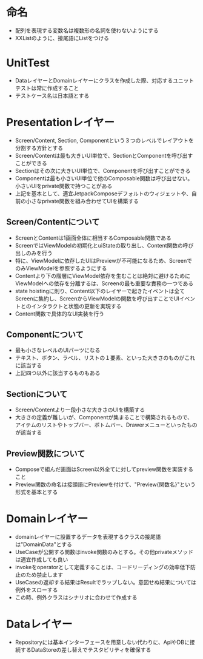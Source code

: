 # 命名
- 配列を表現する変数名は複数形の名詞を使わないようにする
- XXListのように、接尾語にListをつける

# UnitTest
- DataレイヤーとDomainレイヤーにクラスを作成した際、対応するユニットテストは常に作成すること
- テストケース名は日本語とする

# Presentationレイヤー
- Screen/Content, Section, Componentという３つのレベルでレイアウトを分割する方針とする
- Screen/Contentは最も大きいUI単位で、SectionとComponentを呼び出すことができる
- Sectionはその次に大きいUI単位で、Componentを呼び出すことができる
- Componentは最も小さいUI単位で他のComposable関数は呼び出せない。小さいUIをprivate関数で持つことがある
- 上記を基本として、適宜JetpackComposeデフォルトのウィジェットや、自前の小さなprivate関数を組み合わせてUIを構築する

## Screen/Contentについて
- ScreenとContentは1画面全体に相当するComposable関数である
- ScreenではViewModelの初期化とuiStateの取り出し、Content関数の呼び出しのみを行う
- 特に、ViewModelに依存したUIはPreviewが不可能になるため、ScreenでのみViewModelを参照するようにする
- Contentより下の階層にViewModel依存を生むことは絶対に避けるためにViewModelへの依存を分離するは、Screenの最も重要な責務の一つである
- state hoistingに則り、Content以下のレイヤーで起きたイベントは全てScreenに集約し、ScreenからViewModelの関数を呼び出すことでUIイベントとのインタラクトと状態の更新を実現する
- Content関数で具体的なUI実装を行う

## Componentについて
- 最も小さなレベルのUIパーツになる
- テキスト、ボタン、ラベル、リストの１要素、といった大きさのものがこれに該当する
- 上記四つ以外に該当するものもある

## Sectionについて
- Screen/Contentより一段小さな大きさのUIを構築する
- 大きさの定義が難しいが、Componentが集まることで構築されるもので、アイテムのリストやトップバー、ボトムバー、Drawerメニューといったものが該当する

## Preview関数について
- Composeで組んだ画面はScreen以外全てに対してpreview関数を実装すること
- Preview関数の命名は接頭語にPreviewを付けて、"Preview{関数名}"という形式を基本とする

# Domainレイヤー
- domainレイヤーに設置するデータを表現するクラスの接尾語は"DomainData"とする
- UseCaseが公開する関数はinvoke関数のみとする。その他privateメソッドは適宜作成しても良い
- invokeをoperatorとして定義することは、コードリーディングの効率低下防止のため禁止します
- UseCaseの返却する結果はResultでラップしない。意図せぬ結果については例外をスローする
- この時、例外クラスはシナリオに合わせて作成する

# Dataレイヤー
- Repositoryには基本インターフェースを用意しない代わりに、ApiやDBに接続するDataStoreの差し替えでテスタビリティを確保する